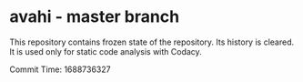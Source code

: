 # avahi - master branch

This repository contains frozen state of the repository.
Its history is cleared. It is used only for static code
analysis with Codacy.

Commit Time: 1688736327